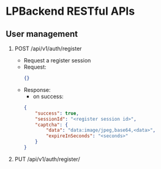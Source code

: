 # LPBackend RESTful APIs

## User management

1. POST	/api/v1/auth/register
	- Request a register session
	- Request:
		```json
		{}
		```
	- Response:
		- on success:
		``` json
		{
			"success": true,
			"sessionId": "<register session id>",
			"captcha": {
				"data": "data:image/jpeg,base64,<data>",
				"expireInSeconds": "<seconds>"
			}
		}
		```

2. PUT /api/v1/auth/register/<session id>
